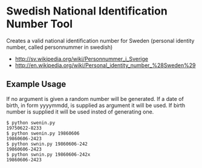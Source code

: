 # Swedish National Identification Number Tool

Creates a valid national identification number for
Sweden (personal identity number, called personnummer in swedish)

 * http://sv.wikipedia.org/wiki/Personnummer_i_Sverige
 * http://en.wikipedia.org/wiki/Personal_identity_number_%28Sweden%29

## Example Usage

If no argument is given a random number will be generated. If a date
of birth, in form yyyymmdd, is supplied as argument it will be used.
If birth number is supplied it will be used insted of generating one.

    $ python swenin.py
    19750622-8233
    $ python swenin.py 19860606
    19860606-2423
    $ python swnin.py 19860606-242
    19860606-2423
    $ python swnin.py 19860606-242x
    19860606-2423
